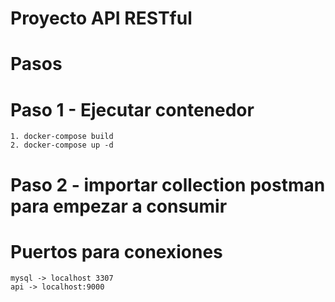 # Proyecto API RESTful
# Pasos

# Paso 1 - Ejecutar contenedor
    1. docker-compose build
    2. docker-compose up -d

# Paso 2 - importar collection postman para empezar a consumir

# Puertos para conexiones
    mysql -> localhost 3307
    api -> localhost:9000

